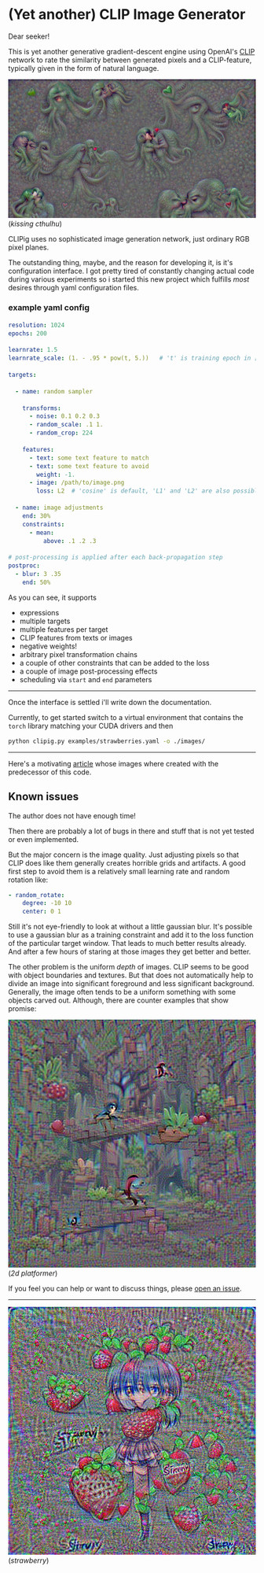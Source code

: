 # (Yet another) CLIP Image Generator

Dear seeker!

This is yet another generative gradient-descent engine using OpenAI's 
[CLIP](https://github.com/openai/CLIP/) network to rate the similarity 
between generated pixels and a CLIP-feature, typically given in the 
form of natural language.

![kissing cthuluhu](docs/kissing-cthulhu.png)
(*kissing cthulhu*)

CLIPig uses no sophisticated image generation network, just ordinary RGB pixel planes.

The outstanding thing, maybe, and the reason for developing it, is it's configuration interface.
I got pretty tired of constantly changing actual code during various experiments so i started
this new project which fulfills *most* desires through yaml configuration files. 


### example yaml config

```yaml
resolution: 1024
epochs: 200

learnrate: 1.5
learnrate_scale: (1. - .95 * pow(t, 5.))   # 't' is training epoch in [0, 1] range

targets:

  - name: random sampler

    transforms:
      - noise: 0.1 0.2 0.3
      - random_scale: .1 1.
      - random_crop: 224

    features:
      - text: some text feature to match
      - text: some text feature to avoid
        weight: -1.
      - image: /path/to/image.png
        loss: L2  # 'cosine' is default, 'L1' and 'L2' are also possible

  - name: image adjustments
    end: 30%
    constraints:
      - mean:
          above: .1 .2 .3
      
# post-processing is applied after each back-propagation step
postproc:
  - blur: 3 .35
    end: 50%    
```

As you can see, it supports 
- expressions
- multiple targets
- multiple features per target
- CLIP features from texts or images
- negative weights!
- arbitrary pixel transformation chains
- a couple of other constraints that can be added to the loss
- a couple of image post-processing effects 
- scheduling via `start` and `end` parameters

---

Once the interface is settled i'll write down the documentation. 

Currently, to get started switch to a virtual environment that contains 
the `torch` library matching your CUDA drivers and then

```bash
python clipig.py examples/strawberries.yaml -o ./images/
```

--- 

Here's a motivating [article](https://defgsus.github.io/blog/2021/04/28/malazan-clip-features.html)
whose images where created with the predecessor of this code.


## Known issues

The author does not have enough time!

Then there are probably a lot of bugs in there and stuff that is not yet tested 
or even implemented.

But the major concern is the image quality. Just adjusting pixels so that CLIP does like them
generally creates horrible grids and artifacts. A good first step to avoid them is 
a relatively small learning rate and random rotation like:

```yaml
- random_rotate:
    degree: -10 10
    center: 0 1
```

Still it's not eye-friendly to look at without a little gaussian blur. It's possible to use
a gaussian blur as a training constraint and add it to the loss function of the 
particular target window. That leads to much better results already. And after a few hours of
staring at those images they get better and better.

The other problem is the uniform *depth* of images. CLIP seems to be good with object 
boundaries and textures. But that does not automatically help to divide an image into 
significant foreground and less significant background. Generally, the image often tends
to be a uniform something with some objects carved out. Although, there are counter 
examples that show promise:

![2d-platform with ](docs/2d-platformer.png)
(*2d platformer*)

If you feel you can help or want to discuss things, please 
[open an issue](https://github.com/defgsus/clipig/issues).


---

![CLIP-generated strawberry image](docs/strawberry.png)
(*strawberry*)